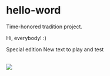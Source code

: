 # hello-word 

Time-honored tradition project.

Hi, everybody! :) 

Special edition
New text to play and test

<br>
<img height: "700" src="https://www.dropbox.com/s/nio68xp8hwoubv9/Checkmark%20icon%20by%20%20Tonu%20Vasile%20Marius.jpg?dl=0">
</br>
